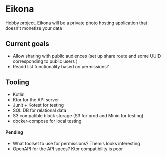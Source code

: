 # Eikona
Hobby project. Eikona will be a private photo hosting application that doesn't monetize your data

## Current goals
- Allow sharing with public audiences (set up share route and some UUID corresponding to public users )
- Readd list functionality based on permissions?

## Tooling

- Kotlin
- Ktor for the API server
- Junit + Kotest for testing
- SQL DB for relational data
- S3 compatible block storage (S3 for prod and Minio for testing)
- docker-compose for local testing

#### Pending
- What toolset to use for permissions? Themis looks interesting
- OpenAPI for the API specs? Ktor compatibility is poor
